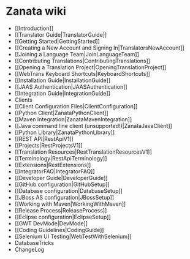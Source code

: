 # Zanata wiki

- [[Introduction]]
- [[Translator Guide|TranslatorGuide]]
 - [[Getting Started|GettingStarted]]
  - [[Creating a New Account and Signing In|TranslatorsNewAccount]]
  - [[Joining a Language Team|JoinLanguageTeam]]
 - [[Contributing Translations|ContributingTranslations]]
  - [[Opening a Translation Project|OpeningTranslationProject]]
 - [[WebTrans Keyboard Shortcuts|KeyboardShortcuts]]
- [[Installation Guide|InstallationGuide]]
 - [[JAAS Authentication|JAASAuthentication]]
- [[Integration Guide|IntegrationGuide]]
 - Clients
  - [[Client Configuration Files|ClientConfiguration]]
  - [[Python Client|ZanataPythonClient]]
  - [[Maven Integration|ZanataMavenIntegration]]
  - [[Java command line client (unsupported!)|ZanataJavaClient]]
 - [[Python Library|ZanataPythonLibrary]]
 - [[REST API|RestApiV1]]
  - [[Projects|RestProjectsV1]]
  - [[Translation Resources|RestTranslationResourcesV1]]
  - [[Terminology|RestApiTerminology]]
  - [[Extensions|RestExtensions]]
 - [[IntegratorFAQ|IntegratorFAQ]]
- [[Developer Guide|DeveloperGuide]]
 - [[GitHub configuration|GitHubSetup]]
 - [[Database configuration|DatabaseSetup]]
 - [[JBoss AS configuration|JBossSetup]]
 - [[Working with Maven|WorkingWithMaven]]
 - [[Release Process|ReleaseProcess]]
 - [[Eclipse configuration|EclipseSetup]]
 - [[GWT DevMode|DevMode]]
 - [[Coding Guidelines|CodingGuide]]
 - [[Selenium UI Testing|WebTestWithSelenium]]
 - DatabaseTricks
- ChangeLog